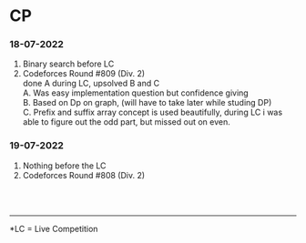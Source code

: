 # CP
### 18-07-2022
1. Binary search before LC<br>
2. Codeforces Round #809</b> (Div. 2)<br>
done A during LC, upsolved B and C<br>
A. Was easy implementation question but confidence giving<br>
B. Based on Dp on graph, (will have to take later while studing DP)<br>
C. Prefix and suffix array concept is used beautifully, during LC i was able to figure out the odd part, but missed out on even.<br>

### 19-07-2022
1. Nothing before the LC
2. Codeforces Round #808 (Div. 2)
<br>
<br>
<hr>
*LC = Live Competition
